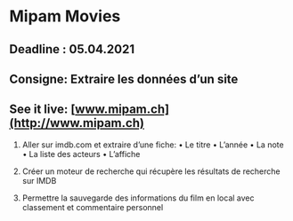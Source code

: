 # Mipam Movies

## Deadline : 05.04.2021

## Consigne: Extraire les données d’un site

## See it live: [www.mipam.ch](http://www.mipam.ch)

1. Aller sur imdb.com et extraire d’une fiche:
• Le titre
• L’année
• La note
• La liste des acteurs
• L’affiche

2. Créer un moteur de recherche qui récupère les résultats de
recherche sur IMDB

3. Permettre la sauvegarde des informations du film en local avec
classement et commentaire personnel
